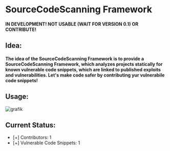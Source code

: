 # SourceCodeScanning Framework
#### IN DEVELOPMENT! NOT USABLE (WAIT FOR VERSION 0.1) OR CONTRIBUTE!

## Idea:
#### The idea of the SourceCodeScanning Framework is to provide a SourceCodeScanning Framework, which analyzes projects statically for known vulnerable code snippets, which are linked to published exploits and vulnerabilities. Let's make code safer by contributing yur vulnerabile code snippets!

## Usage:
![grafik](https://user-images.githubusercontent.com/54862244/149993027-b72d3654-4642-4547-8dc0-0891b7645753.png)

## Current Status:
- [+] Contributors: 1
- [+] Vulnerable Code Snippets: 1
